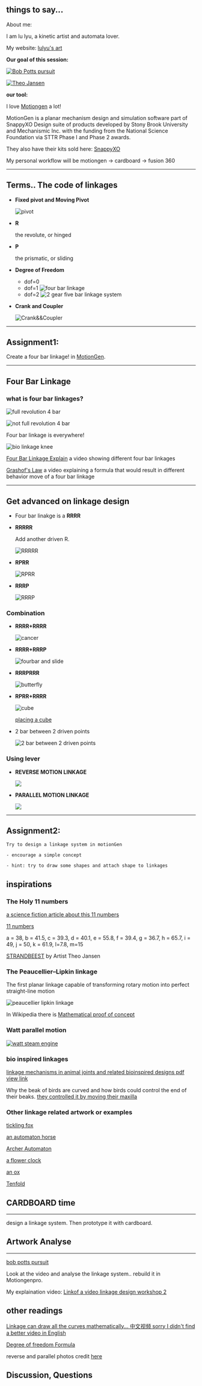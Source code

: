 ## things to say...

About me:

I am lu lyu, a kinetic artist and automata lover. 

My website: [lulyu's art](https://lulyu.me)

**Our goal of this session:**

[![Bob Potts pursuit](http://www.mbandf.com/_newsletters/140701_MAD27m48/images/down/BobPotts-PursuitTwo_1440.jpg)](https://vimeo.com/99242581)

[![Theo Jansen](https://www.audemarspiguet.com/content/dam/ap/com/stories-art/theo-jansen-strandbeest/hero_1920x839.jpg.transform.apfw.jpg)](https://youtu.be/HSKyHmjyrkA)

**our tool:**

I love [Motiongen](http://motiongenpro.appspot.com/) a lot!

MotionGen is a planar mechanism design and simulation software part of SnappyXO Design suite of products developed by Stony Brook University and Mechanismic Inc. with the funding from the National Science Foundation via STTR Phase I and Phase 2 awards.

They also have their kits sold here: [SnappyXO](https://snappyxo.com/motiongen-shop/)

My personal workflow will be motiongen -> cardboard -> fusion 360


---

## **Terms.. The code of linkages**


- **Fixed pivot and Moving Pivot**

    ![pivot](https://technologystudent.com/cams/linkag1a.gif)

- **R**

    the revolute, or hinged

- **P**

    the prismatic, or sliding

- **Degree of Freedom**

    - dof=0
    - dof=1
    ![four bar linkage](https://upload.wikimedia.org/wikipedia/commons/5/5d/Crank-Rocker_4-bar_Linkage.gif)
    - dof=2
    ![2 gear five bar linkage system](https://upload.wikimedia.org/wikipedia/commons/9/95/Gear_5-bar_linkage.gif)

- **Crank and Coupler**

    ![Crank&&Coupler](https://www.brainbell.com/creo/images/image001.jpg)

---

## **Assignment1:**

Create a four bar linkage! in [MotionGen](http://motiongenpro.appspot.com/).

---

## **Four Bar Linkage**

### what is four bar linkages?

![full revolution 4 bar](images/linkage/fourbarfull.gif)

![not full revolution 4 bar](images/linkage/fourbarnotfull.gif)

Four bar linkage is everywhere!

![bio linkage knee](images/linkage/knee-fourbar.gif)

[Four Bar Linkage Explain](c) a video showing different four bar linkages

[Grashof's Law](https://youtu.be/h8bz4ni6mdY) a video explaining a formula that would result in different behavior move of a four bar linkage


---

## Get advanced on linkage design

- Four bar linakge is a **RRRR**

- **RRRRR**

    Add another driven R.

    ![RRRRR](images/linkage/2barbetween.gif)

- **RPRR**

    ![RPRR](images/linkage/RPRR.gif)

- **RRRP**

    ![RRRP](images/linkage/RRRP.gif)

### **Combination**

- **RRRR+RRRR**

    ![cancer](https://image.shutterstock.com/image-vector/constellation-cancer-260nw-516818347.jpg)

- **RRRR+RRRP**

    ![fourbar and slide](images/linkage/fourbar&slide.gif)

- **RRRPRRR**

    ![butterfly](images/linkage/butterfly.gif)

- **RPRR+RRRR**

    ![cube](images/linkage/movecube.gif)

    [placing a cube](https://youtu.be/IJASpyZ_vtY)

- 2 bar between 2 driven points

    ![2 bar between 2 driven points](images/linkage/2barbetween.gif)

### **Using lever**

- **REVERSE MOTION LINKAGE**

    ![](https://technologystudent.com/cams/linkag1a.gif)


- **PARALLEL MOTION LINKAGE**

    ![](https://technologystudent.com/cams/linkag2a.gif)

---

## **Assignment2:**

    Try to design a linkage system in motionGen

    - encourage a simple concept

    - hint: try to draw some shapes and attach shape to linkages

## inspirations

### **The Holy 11 numbers**

[a science fiction article about this 11 numbers](https://clarkesworldmagazine.com/theodoridou_02_14/)

[11 numbers](https://blogs.brighton.ac.uk/strandebeest/#:~:text=These%2C%20then%2C%20are%20the%20holy,walk%20the%20way%20they%20do.%E2%80%9D)

a = 38, b = 41.5, c = 39.3, d = 40.1, e = 55.8, f = 39.4, g = 36.7, h = 65.7, i = 49, j = 50, k = 61.9, l=7.8, m=15 

[STRANDBEEST](https://youtu.be/LewVEF2B_pM) by Artist Theo Jansen


### **The Peaucellier–Lipkin linkage**

The first planar linkage capable of transforming rotary motion into perfect straight-line motion

![peaucellier lipkin linkage](images/peaucellier–lipkin-linkage.gif)

In Wikipedia there is [Mathematical proof of concept](https://en.wikipedia.org/wiki/Peaucellier%E2%80%93Lipkin_linkage)


### **Watt parallel motion**

[![watt steam engine](https://upload.wikimedia.org/wikipedia/commons/thumb/e/e1/Watt_Parallel_Motion_Simulation.gif/440px-Watt_Parallel_Motion_Simulation.gif)](https://en.wikipedia.org/wiki/Parallel_motion)



### **bio inspired linkages**

[linkage mechanisms in animal joints and related
bioinspired designs pdf view link](https://iopscience.iop.org/article/10.1088/1748-3190/abf744/pdf)

Why the beak of birds are curved and how birds could control the end of their beaks. [they controlled it by moving their maxilla](https://mp.weixin.qq.com/s/7DSoPQewo8s3DIHpvAY31w)

### Other linkage related artwork or examples

[tickling fox](https://www.instagram.com/p/CaCvtcSgvwd/)

[an automaton horse](https://youtu.be/YGoVssO3yEU)

[Archer Automaton](https://youtu.be/YIuBXjywir0)

[a flower clock](https://pin.it/2sREfee)

[an ox](https://pin.it/zVMnTIs)

[Tenfold](https://www.core77.com/posts/67529/Ten-Nifty-Linkage-Designs)


## CARDBOARD time

---

design a linkage system. Then prototype it with cardboard.




## Artwork Analyse

---

[bob potts pursuit](https://vimeo.com/99242581)

Look at the video and analyse the linkage system.. rebuild it in Motiongenpro.

My explaination video: [Linkof a video linkage design workshop 2](https://youtu.be/7FiIK0BkHbA)



## other readings

[Linkage can draw all the curves mathematically... 中文视频 sorry I didn't find a better video in English](https://www.bilibili.com/video/BV18h411W78v?share_source=copy_web)

[Degree of freedom Formula](https://en.wikipedia.org/wiki/Degrees_of_freedom_(mechanics))

reverse and parallel photos credit [here](https://technologystudent.com/cams/link1.htm)


## Discussion, Questions